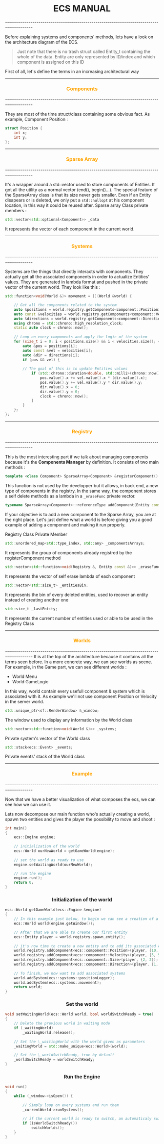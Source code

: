 <h1 style="text-align: center">ECS MANUAL</h1>
--------------------------------------------------------------------------------------------

Before explaining systems and components' methods, lets have a look on the architecture diagram of the ECS. 

>Just note that there is no trash struct called Entity_t containing the whole of the data. 
>Entity are only represented by ID/index and which component is assigned on this ID
	  
First of all, let's define the terms in an increasing architectural way

-----------------------------------------------------------------------
<h3 style="text-align: center; color:orange">Components</h3>
--------------------------------------------------------------------------------------------


They are most of the time struct/class containing some obvious fact.
As example, Component Position : 
```Cpp
struct Position {  
	int x;  
	int y;  
};
```

-----------------------------------------------------------------------
<h3 style="text-align: center; color:orange">Sparse Array</h3>
--------------------------------------------------------------------------------------------


It's a wrapper around a std::vector used to store components of Entities.
It got all the utility as a normal vector (end(),  begin()...).
The special feature of the SparseArray class is that its size never gets smaller.
Even if an Entity disapears or is deleted, we only put a `std::nullopt` at his component location, in this way it could be reused after.
Sparse array Class private members : 

```c++
std::vector<std::optional<Component>> _data
```

It represents the vector of each component in the current world.


-----------------------------------------------------------------------

<h3 style="text-align: center; color:orange">Systems</h3>
--------------------------------------------------------------------------------------------

Systems are the things that directly interacts with components.
They actually get all the associated components in order to actualize Entities' values.
They are generated in lambda format and pushed in the private vector of the current world.
They look like this : 

```c++
std::function<void(World &)> movement = [](World &world) {  

	// Get all the components related to the system
    auto &positions = world.registry.getComponents<component::Position>();  
    auto const &velocities = world.registry.getComponents<component::Velocity>();  
    auto &directions = world.registry.getComponents<component::Direction>();  
    using chrono = std::chrono::high_resolution_clock;
    static auto clock = chrono::now();
    
    // Loop on every components and apply the logic of the system
    for (size_t i = 0; i < positions.size() && i < velocities.size(); ++i) {  
        auto &pos = positions[i];  
        auto const &vel = velocities[i];  
        auto &dir = directions[i];  
        if (pos && vel) {
 
        // The goal of this is to update Entities values
            if (std::chrono::duration<double, std::milli>(chrono::now() - clock).count() > 10) {  
                pos.value().x += vel.value().x * (dir.value().x);  
                pos.value().y += vel.value().y * dir.value().y;  
                dir.value().x = 0;  
                dir.value().y = 0;  
                clock = chrono::now();  
            }  
        }  
    };  
};
```


-----------------------------------------------------------------------

<h3 style="text-align: center; color:orange">Registry</h3>
--------------------------------------------------------------------------------------------

This is the most interesting part if we talk about managing components because it's the **Components Manager** by definition.
It consists of two main methods :

``` c++
template <class Component> SparseArray<Component> &registerComponent()
```

This function is not used by the developper but it allows, in back end, a new type of components in the registry.
In the same way, the component stores a self delete methods as a lambda in a `_eraseFunc` private vector.
		
```c++
typename SparseArray<Component>::referenceType addComponent(Entity const &to, Component &&c)
```

If your objective is to add a new component to the Sparse Array, you are at the right place.
Let's just define what a world is before giving you a good example of adding a component and making it run properly.

Registry Class Private Member

```cpp
std::unordered_map<std::type_index, std::any> _componentsArrays;
```

It represents the group of components already registred by the registerComponent method

``` c++
std::vector<std::function<void(Registry &, Entity const &)>> _eraseFunctions;  
```

It represents the vector of self erase lambda of each component


```c++
std::vector<std::size_t> _entitiesBin;  
```

It represents the bin of every deleted entities, used to recover an entity instead of creating another one

```c++
std::size_t _lastEntity;
```

It represents the current number of entities used or able to be used in the Registry Class

-----------------------------------------------------------------------
<h3 style="text-align: center; color:orange">Worlds</h3>
--------------------------------------------------------------------------------------------
It is at the top of the architecture because it contains all the terms seen before.
In a more concrete way, we can see worlds as scene.
For example, in the Game part, we can see different worlds : 

- World Menu
- World GameLogic

In this way, world contain every usefull component & system which is associated with it.
As example we'll not use component Position or Velocity in the server world.

```c++
std::unique_ptr<sf::RenderWindow> &_window;  
```

The window used to display any information by the World class

``` c++
std::vector<std::function<void(World &)>> _systems;  
```

Private system's vector of the World class 

```c++
std::stack<ecs::Event> _events;
```

Private events' stack of the World class

-----------------------------------------------------------------------
<h3 style="text-align: center; color:orange">Example</h3>
--------------------------------------------------------------------------------------------

Now that we have a better visualization of what composes the ecs, we can see how we can use it.

Lets now decompose our main function who's actually creating a world, spawn two entities and gives the player the possibility to move  and shoot :
```c++
int main()  
{  
    ecs::Engine engine;
    
    // initialization of the world
    ecs::World ourNewWorld = getGameWorld(engine);
    
    // set the world as ready to use
    engine.setWaitingWorld(ourNewWorld);  

	// run the engine
    engine.run();  
    return 0;  
}
```

<h3 style="text-align: center"> Initialization of the world</h3>

```c++
ecs::World getGameWorld(ecs::Engine &engine)  
{  
	// In this example just below, to begin we can see a creation of a new world
    ecs::World world(engine.getWindow());  

	// After that we are able to create our first entity
    ecs::Entity player = world.registry.spawn_entity();
    
	// it's now time to create a new entity and to add its associated components
    world.registry.addComponent<ecs::component::Position>(player, {10, 10});  
    world.registry.addComponent<ecs::component::Velocity>(player, {5, 5});  
    world.registry.addComponent<ecs::component::Size>(player, {2, 2});  
    world.registry.addComponent<ecs::component::Direction>(player, {1, 0});
    
	// To finish, we now want to add associated systems
    world.addSystem(ecs::systems::positionLogger);  
    world.addSystem(ecs::systems::movement);   
    return world;  
}
```

<h3 style="text-align: center">Set the world</h3>

```c++
void setWaitingWorld(ecs::World world, bool worldSwitchReady = true)  
{  
	// Delete the previous world in waiting mode
    if (_waitingWorld)  
        _waitingWorld.release();
    
    // Set the \_waitingWorld with the world given as parameters
    _waitingWorld = std::make_unique<ecs::World>(world);

	// Set the \_worldSwitchReady, true by default
    _worldSwitchReady = worldSwitchReady;  
}
```

<h3 style="text-align: center">Run the Engine</h3>

```c++
void run()  
{  
    while (_window->isOpen()) {
    
	    // Simply loop on every systems and run them
        _currentWorld->runSystems();
        
        // if the current world is ready to switch, an automaticaly switch occure
        if (isWorldSwitchReady())  
            switchWorlds();  
    }  
}
```